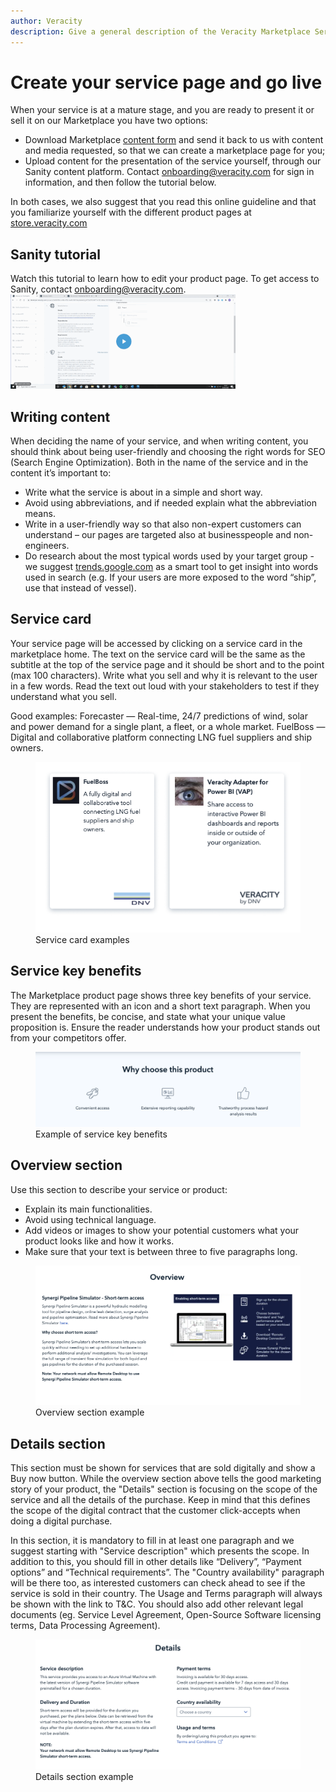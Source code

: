 ```yaml
---
author: Veracity
description: Give a general description of the Veracity Marketplace Service.
---
```

# Create your service page and go live
When your service is at a mature stage, and you are ready to present it or sell it on our Marketplace you have two options:  
* Download Marketplace [content form](https://veracity-static.azureedge.net/docs/marketplace/Ver_Marketplace_Guide_ServiceContentForm_2021_09.docx) and send it back to us with content and media requested, so that we can create a marketplace page for you;
* Upload content for the presentation of the service yourself, through our Sanity content platform. Contact <onboarding@veracity.com> for sign in information, and then follow the tutorial below.

In both cases, we also suggest that you read this online guideline and that you familiarize yourself with the different product pages at [store.veracity.com](https://store.veracity.com)

## Sanity tutorial
Watch this tutorial to learn how to edit your product page. To get access to Sanity, contact <onboarding@veracity.com>.
[![Watch the video](assets/create_a_resource.gif)](https://brandcentral.dnv.com/mars/embed?o=0FB6CF531F0173F5&c=10651&a=N)

## Writing content
When deciding the name of your service, and when writing content, you should think about being user-friendly and choosing the right words for SEO (Search Engine Optimization). Both in the name of the service and in the content it’s important to:
* Write what the service is about in a simple and short way. 
* Avoid using abbreviations, and if needed explain what the abbreviation means. 
* Write in a user-friendly way so that also non-expert customers can understand – our pages are targeted also at businesspeople and non-engineers.
* Do research about the most typical words used by your target group - we suggest [trends.google.com](https://trends.google.com) as a smart tool to get insight into words used in search (e.g. If your users are more exposed to the word “ship”, use that instead of vessel).


## Service card 
Your service page will be accessed by clicking on a service card in the marketplace home. The text on the service card will be the same as the subtitle at the top of the service page and it should be short and to the point (max 100 characters). Write what you sell and why it is relevant to the user in a few words. Read the text out loud with your stakeholders to test if they understand what you sell.

Good examples:
Forecaster — Real-time, 24/7 predictions of wind, solar and power demand for a single plant, a fleet, or a whole market.
FuelBoss — Digital and collaborative platform connecting LNG fuel suppliers and ship owners.

<figure>
	<img src="assets/ppservicetile.png"/>
	<figcaption>Service card examples</figcaption>
</figure>
 
## Service key benefits
The Marketplace product page shows three key benefits of your service. They are represented with an icon and a short text paragraph. When you present the benefits, be concise, and state what your unique value proposition is. Ensure the reader understands how your product stands out from your competitors offer.

<figure>
	<img src="assets/ppkeybenefits.png"/>
	<figcaption>Example of service key benefits </figcaption>
</figure>

## Overview section
Use this section to describe your service or product:
* Explain its main functionalities.
* Avoid using technical language.
* Add videos or images to show your potential customers what your product looks like and how it works.
* Make sure that your text is between three to five paragraphs long.

<figure>
	<img src="assets/ppoverviewsection.png"/>
	<figcaption>Overview section example</figcaption>
</figure>

## Details section
This section must be shown for services that are sold digitally and show a Buy now button. While the overview section above tells the good marketing story of your product, the "Details" section is focusing on the scope of the service and all the details of the purchase. Keep in mind that this defines the scope of the digital contract that the customer click-accepts when doing a digital purchase.  

In this section, it is mandatory to fill in at least one paragraph and we suggest starting with "Service description" which presents the scope. In addition to this, you should fill in other details like “Delivery”, “Payment options” and “Technical requirements”. The "Country availability" paragraph will be there too, as interested customers can check ahead to see if the service is sold in their country. The Usage and Terms paragraph will always be shown with the link to T&C. You should also add other relevant legal documents (eg. Service Level Agreement, Open-Source Software licensing terms, Data Processing Agreement).

<figure>
	<img src="assets/ppdetailssection.png"/>
	<figcaption>Details section example</figcaption>
</figure>